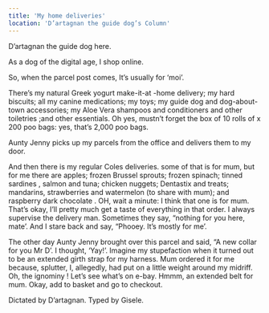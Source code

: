 ```yaml
---
title: 'My home deliveries'
location: 'D’artagnan the guide dog’s Column'
---
```

D’artagnan the guide dog here.

As a dog of the digital age, I shop online.

So, when the parcel post comes, It’s usually for ‘moi’.

There’s my natural Greek yogurt make-it-at -home delivery; my hard biscuits; all my canine medications; my toys; my guide dog and dog-about-town accessories; my Aloe Vera shampoos and conditioners and other toiletries ;and other essentials. Oh yes, mustn’t forget the box of 10 rolls of x 200 poo bags: yes, that’s 2,000 poo bags.

Aunty Jenny picks up my parcels from the office and delivers them to my door.

And then there is my regular Coles deliveries. some of that is for mum, but for me there are apples; frozen Brussel sprouts; frozen spinach; tinned sardines , salmon and tuna; chicken nuggets; Dentastix and treats; mandarins, strawberries and watermelon (to share with mum); and raspberry dark chocolate . OH, wait a minute: I think that one is for mum. That’s okay, I’ll pretty much get a taste of everything in that order.
 I always supervise the delivery man. Sometimes they say, “nothing for you here, mate’. And I stare back and say, “Phooey. It’s mostly for me’.

The other day Aunty Jenny brought over this parcel and said, “A new collar for you Mr D’. I thought, ‘Yay!’. Imagine my stupefaction when it turned out to be an extended girth strap for my harness. Mum ordered it for me because, splutter, I, allegedly, had put on a little weight around my midriff. Oh, the ignominy !
Let’s see what’s on e-bay. Hmmm, an extended belt for mum. Okay, add to basket and go to checkout.

Dictated by D’artagnan. Typed by Gisele.
